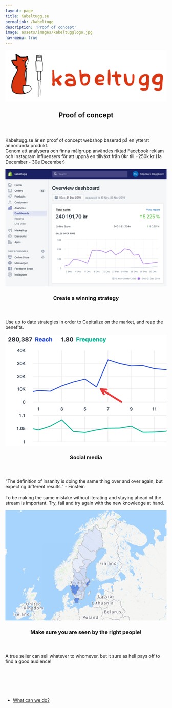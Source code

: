 ```yaml
---
layout: page
title: Kabeltugg.se
permalink: /kabeltugg
description: 'Proof of concept'
image: assets/images/kabeltugglogo.jpg
nav-menu: true
---
```


<div id="main" class="alt">



<!-- One -->
<section id="one">
	<div class="inner">
    <span class="image fit"><img src="assets/images/kabeltugglogo.png" alt="" /></span>
		<header class="major">
			<h1>Proof of concept</h1>
		</header>

<!-- Content -->
<!-- <h2 id="content">Sample Content</h2> -->
<p style="font-style: normal;">Kabeltugg.se är en proof of concept webshop baserad på en ytterst annorlunda produkt.<br/>Genom att analysera och finna målgrupp användes riktad Facebook reklam och Instagram influensers för att uppnå en tillväxt från 0kr till +250k kr (1a December - 30e December)</p>


<section id="two" class="spotlights">
	<section>
		<a href="generic.html" class="image">
			<img src="assets/images/kabeltuggpic5.jpg" alt="" data-position="center center" />
		</a>
		<div class="content">
			<div class="inner">
				<header class="major">
					<h3>Create a winning strategy</h3>
				</header>
				<p>Use up to date strategies in order to Capitalize on the market, and reap the benefits.</p>
				<!-- <ul class="actions">
					<li><a href="generic.html" class="button">Learn more</a></li>
				</ul> -->
			</div>
		</div>
	</section>
	<section>
		<a href="generic.html" class="image">
			<img src="assets/images/kabeltuggpic7.jpg" alt="" data-position="top center" />
		</a>
		<div class="content">
			<div class="inner">
				<header class="major">
					<h3>Social media</h3>
				</header>
				<p>“The definition of insanity is doing the same thing over and over again, but expecting different results.” - Einstein<br/><br/>To be making the same mistake without iterating and staying ahead of the stream is important. Try, fail and try again with the new knowledge at hand.</p>
				<!-- <ul class="actions">
					<li><a href="generic.html" class="button">Learn more</a></li>
				</ul> -->
			</div>
		</div>
	</section>
	<section>
		<a href="generic.html" class="image">
			<img src="assets/images/kabeltuggpic8.jpg" alt="" data-position="25% 25%" />
		</a>
		<div class="content">
			<div class="inner">
				<header class="major">
					<h3>Make sure you are seen by the right people!</h3>
				</header>
				<p>A true seller can sell whatever to whomever, but it sure as hell pays off to find a good audience!</p>
				<!-- <ul class="actions">
					<li><a href="generic.html" class="button">Learn more</a></li>
				</ul> -->
			</div>
		</div>
	</section>
</section>

<br/><br/>
<!-- Three -->
<section id="three">
	<div class="inner">
		<header class="major">
		</header>
		<ul class="actions">
			<li><a href="/services" class="button next">What can we do?</a></li>
		</ul>
	</div>
</section>
<br/><br/>





</div>